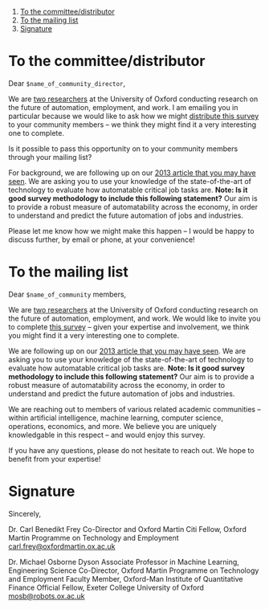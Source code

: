 <!-- MarkdownTOC -->

1. [To the committee/distributor](#to-the-committeedistributor)
2. [To the mailing list](#to-the-mailing-list)
3. [Signature](#signature)

<!-- /MarkdownTOC -->

# To the committee/distributor

Dear ```$name_of_community_director```,

We are [two researchers](http://www.oxfordmartin.ox.ac.uk/research/programmes/tech-employment/people) at the University of Oxford conducting research on the future of automation, employment, and work. I am emailing you in particular because we would like to ask how we might [distribute this survey]($link_to_survey) to your community members – we think they might find it a very interesting one to complete.

Is it possible to pass this opportunity on to your community members through your mailing list?

For background, we are following up on our [2013 article that you may have seen](http://www.oxfordmartin.ox.ac.uk/publications/view/1314). We are asking you to use your knowledge of the state-of-the-art of technology to evaluate how automatable critical job tasks are. **Note: Is it good survey methodology to include this following statement?** Our aim is to provide a robust measure of automatability across the economy, in order to understand and predict the future automation of jobs and industries.

Please let me know how we might make this happen – I would be happy to discuss further, by email or phone, at your convenience!

# To the mailing list

Dear ```$name_of_community``` members,

We are [two researchers](http://www.oxfordmartin.ox.ac.uk/research/programmes/tech-employment/people) at the University of Oxford conducting research on the future of automation, employment, and work. We would like to invite you to complete [this survey]($link_to_survey) – given your expertise and involvement, we think you might find it a very interesting one to complete.

We are following up on our [2013 article that you may have seen](http://www.oxfordmartin.ox.ac.uk/publications/view/1314). We are asking you to use your knowledge of the state-of-the-art of technology to evaluate how automatable critical job tasks are. **Note: Is it good survey methodology to include this following statement?** Our aim is to provide a robust measure of automatability across the economy, in order to understand and predict the future automation of jobs and industries.

We are reaching out to members of various related academic communities – within artificial intelligence, machine learning, computer science, operations, economics, and more. We believe you are uniquely knowledgable in this respect – and would enjoy this survey.

If you have any questions, please do not hesitate to reach out. We hope to benefit from your expertise!

# Signature
Sincerely,

Dr. Carl Benedikt Frey
Co-Director and Oxford Martin Citi Fellow, Oxford Martin Programme on Technology and Employment
[carl.frey@oxfordmartin.ox.ac.uk](mailto:carl.frey@oxfordmartin.ox.ac.uk)

Dr. Michael Osborne
Dyson Associate Professor in Machine Learning, Engineering Science
Co-Director, Oxford Martin Programme on Technology and Employment
Faculty Member, Oxford-Man Institute of Quantitative Finance
Official Fellow, Exeter College
University of Oxford
[mosb@robots.ox.ac.uk](mailto:mosb@robots.ox.ac.uk)